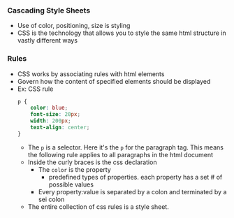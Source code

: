 ### Cascading Style Sheets
- Use of color, positioning, size is styling
- CSS is the technology that allows you to style the same html structure in vastly different ways
 
### Rules
- CSS works by associating rules with html elements
- Govern how the content of specified elements should be displayed
- Ex: CSS rule
    ```css 
    p { 
        color: blue;
        font-size: 20px;
        width: 200px;
        text-align: center;
    }
    ```
    - The `p` is a selector. Here it's the `p` for the paragraph tag. This means the following rule applies to all paragraphs in the html document
    - Inside the curly braces is the css declaration
        - The `color` is the property
            - predefined types of properties. each property has a set # of possible values
        - Every property:value is separated by a colon and terminated by a sei colon
    - The entire collection of css rules is a style sheet.